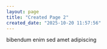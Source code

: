 ```yaml
---
layout: page
title: "Created Page 2"
created_date: "2025-10-20 11:57:56"
---
```


bibendum enim sed amet adipiscing 
